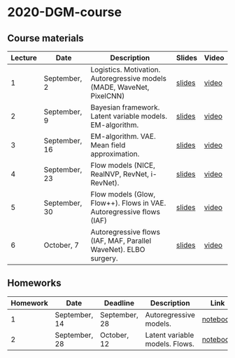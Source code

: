# 2020-DGM-course

## Course materials

| Lecture | Date | Description | Slides | Video |
|---------|------|-------------|--------|-------|
| 1 | September, 2 | Logistics. Motivation. Autoregressive models (MADE, WaveNet, PixelCNN) | [slides](lectures/lecture1/Isachenko2020DeepGenerativeModels1.pdf) | [video](https://youtu.be/Vvmlg5JYdVQ) |
| 2 | September, 9 | Bayesian framework. Latent variable models. EM-algorithm. | [slides](lectures/lecture2/Isachenko2020DeepGenerativeModels2.pdf) | [video](https://youtu.be/IXVoKY92u1k) |
| 3 | September, 16 | EM-algorithm. VAE. Mean field approximation. | [slides](lectures/lecture3/Isachenko2020DeepGenerativeModels3.pdf) | [video](https://youtu.be/y1csC6gkmxU) |
| 4 | September, 23 | Flow models (NICE, RealNVP, RevNet, i-RevNet). | [slides](lectures/lecture4/Isachenko2020DeepGenerativeModels4.pdf) | [video](https://youtu.be/epFV2wNE6Kk) |
| 5 | September, 30 | Flow models (Glow, Flow++). Flows in VAE. Autoregressive flows (IAF) | [slides](lectures/lecture5/Isachenko2020DeepGenerativeModels5.pdf) | [video](https://youtu.be/KA941HS8oAg) |
| 6 | October, 7 | Autoregressive flows (IAF, MAF, Parallel WaveNet). ELBO surgery. | [slides](lectures/lecture6/Isachenko2020DeepGenerativeModels6.pdf) | [video](https://youtu.be/8xzHeHJmXc4) |


## Homeworks

| Homework | Date | Deadline | Description | Link |
|---------|------|-------------|--------|-------|
| 1 | September, 14 | September, 28 | Autoregressive models. | [notebook](homeworks/homework1/hw1.ipynb) |
| 2 | September, 28 | October, 12 | Latent variable models. Flows. | [notebook](homeworks/homework2/hw2.ipynb) |
